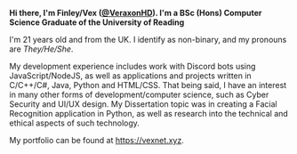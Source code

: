 **Hi there, I'm Finley/Vex ([@VeraxonHD](https://github.com/veraxonhd)). I'm a BSc (Hons) Computer Science Graduate of the University of Reading**

I'm 21 years old and from the UK. I identify as non-binary, and my pronouns are _They/He/She_.

My development experience includes work with Discord bots using JavaScript/NodeJS, as well as applications and projects written in C/C++/C#, Java, Python and HTML/CSS.
That being said, I have an interest in many other forms of development/computer science, such as Cyber Security and UI/UX design. My Dissertation topic was in creating a
Facial Recognition application in Python, as well as research into the technical and ethical aspects of such technology.

My portfolio can be found at https://vexnet.xyz.
